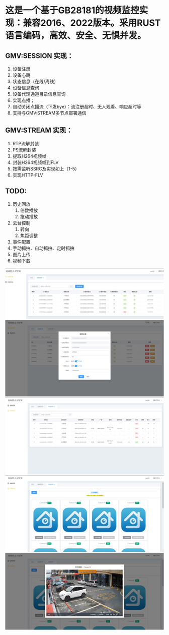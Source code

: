 # 这是一个基于GB28181的视频监控实现：兼容2016、2022版本。采用RUST语言编码，高效、安全、无惧并发。

## GMV:SESSION 实现：
1. 设备注册
2. 设备心跳
3. 状态信息（在线/离线）
4. 设备信息查询
5. 设备代理通道目录信息查询
6. 实现点播；
7. 自动关闭点播流（下发bye）：流注册超时、无人观看、响应超时等
8. 支持与GMV:STREAM多节点部署通信

## GMV:STREAM 实现：
1. RTP流解封装
2. PS流解封装
3. 提取H264视频帧
4. 封装H264视频帧到FLV
5. 按需监听SSRC及实现如上（1-5）
6. 实现HTTP-FLV

## TODO:
1. 历史回放
    1. 倍数播放
    2. 拖动播放
2. 云台控制
    1. 转向
    2. 焦距调整
3. 事件配置
4. 手动抓拍、自动抓拍、定时抓拍
5. 图片上传
6. 视频下载

![1](./sources/d_list.png "设备目录")
![2](./sources/d_add.png "设备添加")
![3](./sources/c_list.png "设备目录通道")
![4](./sources/c_d_list.png "通道目录操作")
![5](./sources/c_play.png "通道点播")